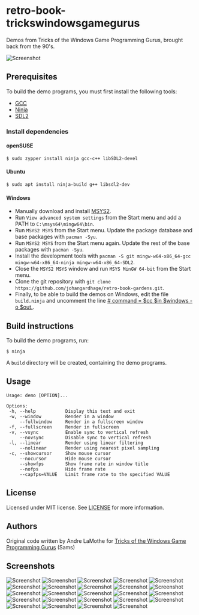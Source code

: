# retro-book-trickswindowsgamegurus

Demos from Tricks of the Windows Game Programming Gurus, brought back from the 90's.

![Screenshot](/screenshots/demo12_3.png "demo12_3")

## Prerequisites

To build the demo programs, you must first install the following tools:

- [GCC](https://gcc.gnu.org/)
- [Ninja](https://ninja-build.org/)
- [SDL2](https://www.libsdl.org/)

### Install dependencies

#### openSUSE

`$ sudo zypper install ninja gcc-c++ libSDL2-devel`

#### Ubuntu

`$ sudo apt install ninja-build g++ libsdl2-dev`

#### Windows

* Manually download and install [MSYS2](https://www.msys2.org/).
* Run `View advanced system settings` from the Start menu and add a PATH to `C:\msys64\mingw64\bin`.
* Run `MSYS2 MSYS` from the Start menu. Update the package database and base packages with `pacman -Syu`.
* Run `MSYS2 MSYS` from the Start menu again. Update the rest of the base packages with `pacman -Syu`.
* Install the development tools with `pacman -S git mingw-w64-x86_64-gcc mingw-w64-x86_64-ninja mingw-w64-x86_64-SDL2`.
* Close the `MSYS2 MSYS` window and run `MSYS MinGW 64-bit` from the Start menu.
* Clone the git repository with `git clone https://github.com/johangardhage/retro-book-gardens.git`.
* Finally, to be able to build the demos on Windows, edit the file `build.ninja` and uncomment the line [#  command = $cc $in $windows -o $out.](build.ninja#L10).

## Build instructions

To build the demo programs, run:

`$ ninja`

A `build` directory will be created, containing the demo programs.

## Usage

```
Usage: demo [OPTION]...

Options:
 -h, --help           Display this text and exit
 -w, --window         Render in a window
     --fullwindow     Render in a fullscreen window
 -f, --fullscreen     Render in fullscreen
 -v, --vsync          Enable sync to vertical refresh
     --novsync        Disable sync to vertical refresh
 -l, --linear         Render using linear filtering
     --nolinear       Render using nearest pixel sampling
 -c, --showcursor     Show mouse cursor
     --nocursor       Hide mouse cursor
     --showfps        Show frame rate in window title
     --nofps          Hide frame rate
     --capfps=VALUE   Limit frame rate to the specified VALUE
```

## License

Licensed under MIT license. See [LICENSE](LICENSE) for more information.

## Authors

Original code written by Andre LaMothe for [Tricks of the Windows Game Programming Gurus](https://www.amazon.com/Tricks-Windows-Game-Programming-Gurus-dp-0672323699/dp/0672323699) (Sams)

## Screenshots

![Screenshot](/screenshots/demo7_8.png "demo7_8")
![Screenshot](/screenshots/demo8_1.png "demo8_1")
![Screenshot](/screenshots/demo8_4.png "demo8_4")
![Screenshot](/screenshots/demo8_7.png "demo8_7")
![Screenshot](/screenshots/demo8_9.png "demo8_9")
![Screenshot](/screenshots/demo8_10.png "demo8_10")
![Screenshot](/screenshots/demo9_1.png "demo9_1")
![Screenshot](/screenshots/demo9_2.png "demo9_2")
![Screenshot](/screenshots/demo9_4.png "demo9_4")
![Screenshot](/screenshots/demo12_1.png "demo12_1")
![Screenshot](/screenshots/demo12_2.png "demo12_2")
![Screenshot](/screenshots/demo12_3.png "demo12_3")
![Screenshot](/screenshots/demo12_6.png "demo12_6")
![Screenshot](/screenshots/demo12_8.png "demo12_8")
![Screenshot](/screenshots/demo13_1.png "demo13_1")
![Screenshot](/screenshots/demo13_2.png "demo13_2")
![Screenshot](/screenshots/demo13_3.png "demo13_3")
![Screenshot](/screenshots/demo13_4.png "demo13_4")
![Screenshot](/screenshots/demo13_5.png "demo13_5")
![Screenshot](/screenshots/demo13_6.png "demo13_6")
![Screenshot](/screenshots/demo13_7.png "demo13_7")
![Screenshot](/screenshots/demo13_9.png "demo13_9")
![Screenshot](/screenshots/demo13_11.png "demo13_11")
![Screenshot](/screenshots/freakout.png "freakout")
